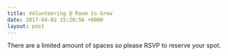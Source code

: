 ```yaml
---
title: Volunteering @ Room to Grow
date: 2017-04-02 15:20:56 +0000
layout: post
---
```


There are a limited amount of spaces so please RSVP to reserve your spot.